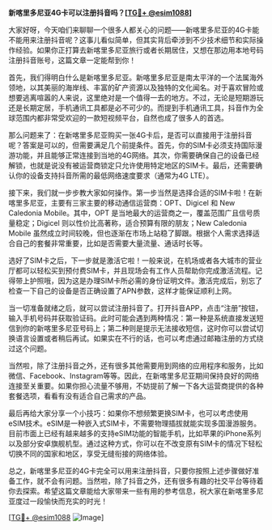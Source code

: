 **新喀里多尼亚4G卡可以注册抖音吗？[[TG💪+ @esim1088](https://t.me/s/esim1088)]**

大家好呀，今天咱们来聊聊一个很多人都关心的问题——新喀里多尼亚的4G卡能不能用来注册抖音呢？这事儿看似简单，但其实背后牵涉到不少技术细节和实际操作经验。如果你正打算去新喀里多尼亚旅行或者长期居住，又想在那边用本地号码注册抖音账号，这篇文章一定能帮到你！

首先，我们得明白什么是新喀里多尼亚。新喀里多尼亚是南太平洋的一个法属海外领地，以其美丽的海岸线、丰富的矿产资源以及独特的文化闻名。对于喜欢冒险或想要逃离喧嚣的人来说，这里绝对是一个值得一去的地方。不过，无论是短期游玩还是长期定居，手机通讯工具都是必不可少的。而提到手机通讯工具，抖音作为全球范围内都非常受欢迎的一款短视频平台，自然也成了很多人的首选。

那么问题来了：在新喀里多尼亚购买一张4G卡后，是否可以直接用于注册抖音呢？答案是可以的，但需要满足几个前提条件。首先，你的SIM卡必须支持国际漫游功能，并且能够正常连接到当地的4G网络。其次，你需要确保自己的设备已经解锁，也就是说没有被运营商锁定只允许使用特定地区的SIM卡。最后，还需要确认你的设备支持抖音所需的最低网络速度要求（通常为4G LTE）。

接下来，我们就一步步教大家如何操作。第一步当然是选择合适的SIM卡啦！在新喀里多尼亚，主要有三家主要的移动通信运营商：OPT、Digicel 和 New Caledonia Mobile。其中，OPT 是当地最大的运营商之一，覆盖范围广且信号质量稳定；Digicel 则以性价比高著称，适合预算有限的朋友；New Caledonia Mobile 虽然成立时间较晚，但也逐渐在市场上站稳了脚跟。根据个人需求选择适合自己的套餐非常重要，比如是否需要大量流量、通话时长等。

选好了SIM卡之后，下一步就是激活它啦！一般来说，在机场或者各大城市的营业厅都可以轻松买到预付费SIM卡，并且现场会有工作人员帮助你完成激活流程。记得带上护照哦，因为这是办理SIM卡所必需的身份证明文件。激活完成后，别忘了检查一下自己的设备是否正确设置了APN参数，这样才能保证顺利上网。

当一切准备就绪之后，就可以尝试注册抖音了。打开抖音APP，点击“注册”按钮，输入手机号码并获取验证码。此时可能会遇到两种情况：第一种是系统直接发送短信到你的新喀里多尼亚号码上；第二种则是提示无法接收短信，这时你可以尝试切换语言设置或者稍后再试。如果实在不行的话，也可以考虑通过邮箱注册的方式绕过这个问题。

当然啦，除了注册抖音之外，还有很多其他需要用到网络的应用程序和服务，比如微信、Facebook、Instagram等等。因此，在新喀里多尼亚期间保持良好的网络连接至关重要。如果你担心流量不够用，不妨提前了解一下各大运营商提供的各种套餐选项，看看有没有适合自己需求的产品。

最后再给大家分享一个小技巧：如果你不想频繁更换SIM卡，也可以考虑使用eSIM技术。eSIM是一种嵌入式SIM卡，不需要物理插拔就能实现多国漫游服务。目前市面上已经有越来越多的支持eSIM功能的智能手机，比如苹果的iPhone系列以及部分安卓旗舰机型。通过这种方式，你可以在不改变原有SIM卡的情况下轻松切换不同的国家和地区，享受无缝衔接的网络体验。

总之，新喀里多尼亚的4G卡完全可以用来注册抖音，只要你按照上述步骤做好准备工作，就不会有问题。当然啦，除了抖音之外，还有很多有趣的社交平台等待着你去探索。希望这篇文章能给大家带来一些有用的参考信息，祝大家在新喀里多尼亚度过一段愉快而充实的时光！

[[TG💪+ @esim1088](https://t.me/s/esim1088) ![Image](https://i.postimg.cc/4NQfJmqS/Snipaste-2025-05-13-00-14-12.png)]